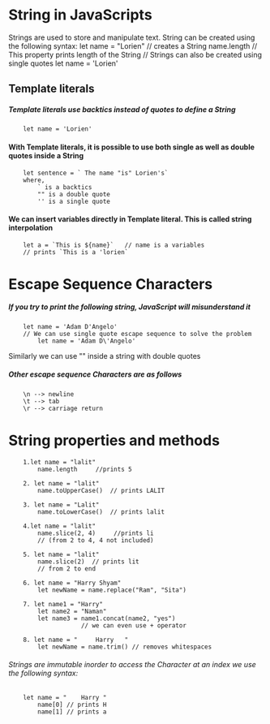 # String in JavaScripts
Strings are used to store and manipulate text. String can be created using the following syntax:
        let name = "Lorien" // creates a String
        name.length // This property prints length of the String
        // Strings can also be created using single quotes
        let name = 'Lorien'

## Template literals
##### Template literals use backtics instead of quotes to define a String
        let name = 'Lorien'

#### With Template literals, it is possible to use both single as well as double quotes inside a String
        let sentence = ` The name "is" Lorien's`
        where,
            ` is a backtics
            "" is a double quote
            '' is a single quote

#### We can insert variables directly in Template literal. This is called string interpolation
        let a = `This is ${name}`   // name is a variables
        // prints `This is a 'lorien`

# Escape Sequence Characters
##### If you try to print the following string, JavaScript will misunderstand it
        let name = 'Adam D'Angelo'
        // We can use single quote escape sequence to solve the problem
            let name = 'Adam D\'Angelo'

Similarly we can use \"" inside a string with double quotes
##### Other escape sequence Characters are as follows
        \n --> newline
        \t --> tab
        \r --> carriage return

# String properties and methods
        1.let name = "lalit"
            name.length     //prints 5
        
        2. let name = "lalit"
            name.toUpperCase()  // prints LALIT

        3. let name = "Lalit"
            name.toLowerCase()  // prints lalit
        
        4.let name = "lalit"
            name.slice(2, 4)     //prints li
            // (from 2 to 4, 4 not included)
        
        5. let name = "lalit"
            name.slice(2)  // prints lit
            // from 2 to end

        6. let name = "Harry Shyam"
            let newName = name.replace("Ram", "Sita")

        7. let name1 = "Harry"
            let name2 = "Naman"
            let name3 = name1.concat(name2, "yes")
                        // we can even use + operator
        
        8. let name = "     Harry   "
            let newName = name.trim() // removes whitespaces

###### Strings are immutable inorder to access the Character at an index we use the following syntax:
        let name = "    Harry "
            name[0] // prints H
            name[1] // prints a

